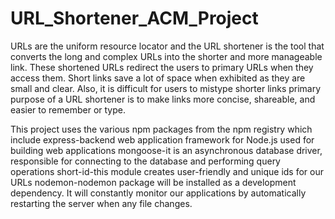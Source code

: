 # URL_Shortener_ACM_Project

URLs are the uniform resource locator and the URL shortener is the tool that converts the long and complex URLs into the shorter and more manageable link. These shortened URLs redirect the users to primary URLs when they access them. Short links save a lot of space when exhibited as they are small and clear. Also, it is difficult for users to mistype shorter links primary purpose of a URL shortener is to make links more concise, shareable, and easier to remember or type.

This project uses the various npm packages from the npm registry which include 
express-backend web application framework for Node.js used for building web applications
mongoose-it is an asynchronous database driver, responsible for connecting to the database and performing query operations
short-id-this module creates user-friendly and unique ids for our URLs
nodemon-nodemon package will be installed as a development dependency. It will constantly monitor our applications by automatically restarting the server when any file changes.
